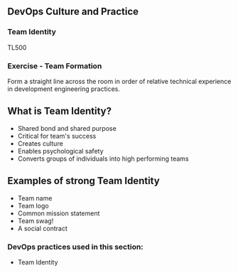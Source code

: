 <!-- .slide: data-background-image="images/RH_NewBrand_Background.png" -->
## DevOps Culture and Practice <!-- {.element: class="course-title"} -->
### Team Identity <!-- {.element: class="title-color"} -->
TL500 <!-- {.element: class="title-color"} -->



### Exercise - Team Formation
Form a straight line across the room in order of relative technical experience in development engineering practices.



## What is Team Identity?
- Shared bond and shared purpose
- Critical for team's success
- Creates culture
- Enables psychological safety
- Converts groups of individuals into high performing teams



## Examples of strong Team Identity
- Team name
- Team logo
- Common mission statement
- Team swag!
- A social contract



<!-- .slide: data-background-image="images/chef-background.png", class="white-style" -->
### DevOps practices used in this section:
- Team Identity
